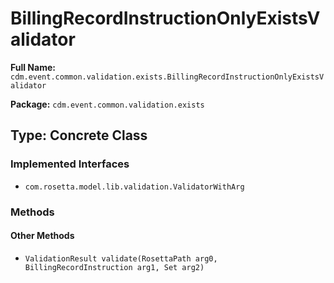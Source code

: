 # BillingRecordInstructionOnlyExistsValidator

**Full Name:** `cdm.event.common.validation.exists.BillingRecordInstructionOnlyExistsValidator`

**Package:** `cdm.event.common.validation.exists`

## Type: Concrete Class

### Implemented Interfaces

- `com.rosetta.model.lib.validation.ValidatorWithArg`

### Methods

#### Other Methods

- `ValidationResult validate(RosettaPath arg0, BillingRecordInstruction arg1, Set arg2)`

